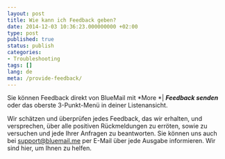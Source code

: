 ```yaml
---
layout: post
title: Wie kann ich Feedback geben?
date: 2014-12-03 10:36:23.000000000 +02:00
type: post
published: true
status: publish
categories:
- Troubleshooting
tags: []
lang: de
meta: /provide-feedback/
---
```


Sie können Feedback direkt von BlueMail mit *More *\| ***Feedback senden*** oder das oberste 3-Punkt-Menü in deiner Listenansicht.

Wir schätzen und überprüfen jedes Feedback, das wir erhalten, und versprechen, über alle positiven Rückmeldungen zu erröten, sowie zu versuchen und jede Ihrer Anfragen zu beantworten. Sie können uns auch bei [support@bluemail.me]( mailto:support@bluemail.me) per E-Mail über jede Ausgabe informieren. Wir sind hier, um Ihnen zu helfen.
